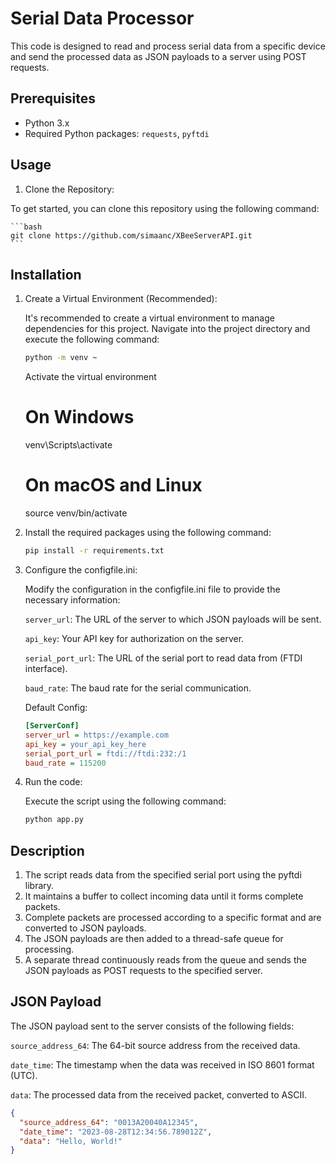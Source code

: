 # Serial Data Processor

This code is designed to read and process serial data from a specific device and send the processed data as JSON payloads to a server using POST requests.

## Prerequisites

- Python 3.x
- Required Python packages: `requests`, `pyftdi`

## Usage

1. Clone the Repository:

To get started, you can clone this repository using the following command:

    ```bash
    git clone https://github.com/simaanc/XBeeServerAPI.git
    ```

## Installation

1. Create a Virtual Environment (Recommended):

    It's recommended to create a virtual environment to manage dependencies for this project. Navigate into the project directory and execute the following command:

    ```bash
    python -m venv ~
    ```
    Activate the virtual environment

    # On Windows
    venv\Scripts\activate

    # On macOS and Linux
    source venv/bin/activate

2. Install the required packages using the following command:

    ```bash
    pip install -r requirements.txt
    ```
3. Configure the configfile.ini:

    Modify the configuration in the configfile.ini file to provide the necessary information:

    `server_url`: The URL of the server to which JSON payloads will be sent.
    
    `api_key`: Your API key for authorization on the server.
    
    `serial_port_url`: The URL of the serial port to read data from (FTDI interface).
    
    `baud_rate`: The baud rate for the serial communication.

    Default Config:

    ```ini
    [ServerConf]
    server_url = https://example.com
    api_key = your_api_key_here
    serial_port_url = ftdi://ftdi:232:/1
    baud_rate = 115200
    ```
4. Run the code:

    Execute the script using the following command:
    ```bash
    python app.py
    ```

## Description

1. The script reads data from the specified serial port using the pyftdi library.
2. It maintains a buffer to collect incoming data until it forms complete packets.
3. Complete packets are processed according to a specific format and are converted to JSON payloads.
4. The JSON payloads are then added to a thread-safe queue for processing.
5. A separate thread continuously reads from the queue and sends the JSON payloads as POST requests to the specified server.

## JSON Payload

The JSON payload sent to the server consists of the following fields:

`source_address_64`: The 64-bit source address from the received data.

`date_time`: The timestamp when the data was received in ISO 8601 format (UTC).

`data`: The processed data from the received packet, converted to ASCII.

```json
{
  "source_address_64": "0013A20040A12345",
  "date_time": "2023-08-28T12:34:56.789012Z",
  "data": "Hello, World!"
}
```